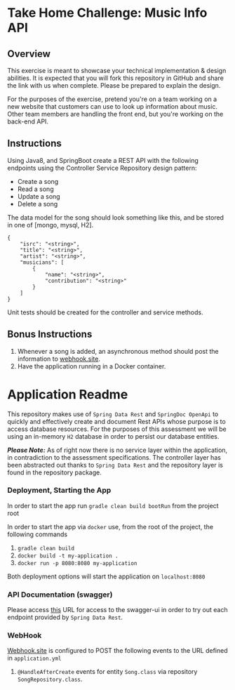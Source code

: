 # Take Home Challenge: Music Info API

## Overview
This exercise is meant to showcase your technical implementation & design abilities. It is expected that you will fork this repository in GitHub and share the link with us when complete. Please be prepared to explain the design. 

For the purposes of the exercise, pretend you're on a team working on a new website that customers can use to look up information about music. Other team members are handling the front end, but you're working on the back-end API.

## Instructions
Using Java8, and SpringBoot create a REST API with the following endpoints using the Controller Service Repository design pattern:

- Create a song
- Read a song
- Update a song
- Delete a song

The data model for the song should look something like this, and be stored in one of [mongo, mysql, H2]. 

```
{
    "isrc": "<string>",
    "title": "<string>",
    "artist": "<string>",
    "musicians": [
        {
            "name": "<string>",
            "contribution": "<string>"
        }
    ]
}
```

Unit tests should be created for the controller and service methods. 

## Bonus Instructions
1. Whenever a song is added, an asynchronous method should post the information to [webhook.site](https://webhook.site/). 
2. Have the application running in a Docker container. 


# Application Readme
This repository makes use of `Spring Data Rest` and `SpringDoc OpenApi` to quickly and effectively create and 
document Rest APIs whose purpose is to access database resources. For the purposes of this assessment we will be using
an in-memory `H2` database in order to persist our database entities. 

***Please Note:*** As of right now there is no service layer
within the application, in contradiction to the assessment specifications. The controller layer has been abstracted out thanks to
`Spring Data Rest` and the repository layer is found in the repository package. 

### Deployment, Starting the App

In order to start the app run `gradle clean build bootRun` from the project root

In order to start the app via `docker` use, from the root of the project, the following commands
1. `gradle clean build`
2. `docker build -t my-application .`
3. `docker run -p 8080:8080 my-application`

Both deployment options will start the application on `localhost:8080`

### API Documentation (swagger) 

Please access [this](http://localhost:8080/swagger-ui/index.html?configUrl=/v3/api-docs/swagger-config#) URL for access to the swagger-ui in order to try out each
endpoint provided by `Spring Data Rest`.

### WebHook

[Webhook.site](https://webhook.site/#!/78a6f62c-1aba-4368-8da8-47250718403b/f8f6ce0b-445c-404a-91db-cda97fb286a9/1) is configured
to POST the following events to the URL defined in `application.yml`
1. `@HandleAfterCreate` events for entity `Song.class` via repository `SongRepository.class`. 